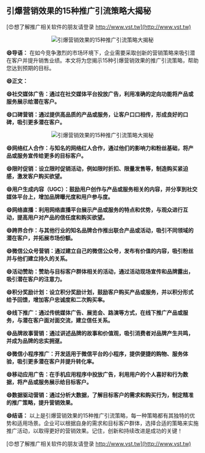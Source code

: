 ## **引爆营销效果的15种推广引流策略大揭秘**

[😍想了解推广相关软件的朋友请登录 http://www.vst.tw](http://www.vst.tw)

 <center><img src="https://vst.tw/MP4/tuiguang/png/3.png" alt="引爆营销效果的15种推广引流策略大揭秘"></center>

**😄导语：**
在如今竞争激烈的市场环境下，企业需要采取创新的营销策略来吸引潜在客户并提升销售业绩。本文将为您揭示15种引爆营销效果的推广引流策略，帮助您达到预期的目标。

**😄正文：**

**😄社交媒体广告：通过在社交媒体平台投放广告，利用准确的定向功能将产品或服务展示给潜在客户。**

**😄口碑营销：通过提供高品质的产品或服务，让客户口口相传，形成良好的口碑，吸引更多潜在客户。**

 <center><img src="https://vst.tw/MP4/tuiguang/png/3.png" alt="引爆营销效果的15种推广引流策略大揭秘"></center>

**😄网络红人合作：与知名的网络红人合作，通过他们的影响力和粉丝基础，将产品或服务宣传给更多的目标客户。**

**😄限时促销：设立限时促销活动，例如限时折扣、限量发售等，制造购买紧迫感，激发客户购买欲望。**

**😄用户生成内容（UGC）：鼓励用户创作与产品或服务相关的内容，并分享到社交媒体平台上，增加品牌曝光度和用户参与度。**

**😄网络直播：利用网络直播平台展示产品或服务的特点和优势，与观众进行互动，提高用户对产品的信任度和购买欲望。**

**😄跨界合作：与其他行业的知名品牌合作推出联合产品或活动，吸引不同领域的潜在客户，并拓展市场份额。**

**😄微信公众号营销：通过建立自己的微信公众号，发布有价值的内容，吸引粉丝并与他们建立持久的关系。**

**😄活动赞助：赞助与目标客户群体相关的活动，通过活动现场宣传和品牌露出，吸引潜在客户的注意力。**

**😄积分奖励计划：设立积分奖励计划，鼓励客户购买产品或服务，并以积分形式给予回馈，增加客户忠诚度和二次购买率。**

**😄线下推广：通过传统媒体广告、展览会、路演等方式，在线下推广产品或服务，与潜在客户面对面交流，建立信任关系。**

**😄品牌故事营销：通过讲述品牌的故事和价值观，吸引消费者对品牌产生共鸣，并成为品牌的忠实拥趸。**

**😄微信小程序推广：开发适用于微信平台的小程序，提供便捷的购物、服务体验，吸引更多潜在客户并提升转化率。**

**😄移动应用广告：在手机应用程序中投放广告，利用用户的个人喜好和行为数据，将产品或服务展示给目标客户。**

**😄数据驱动营销：通过分析大数据，了解目标客户的需求和购买行为，制定精准的推广策略，提升营销效果。**

**😄结语：**
以上是引爆营销效果的15种推广引流策略，每一种策略都有其独特的优势和适用场景。企业可以根据自身的需求和目标客户群体，选择合适的策略来实施推广活动，以取得更好的营销效果。记住，创新和持续改进是成功的关键！

[😍想了解推广相关软件的朋友请登录 http://www.vst.tw](http://www.vst.tw)



